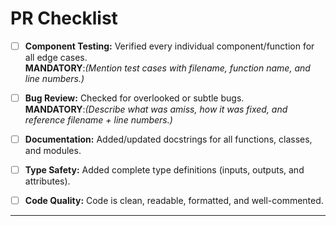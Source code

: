 # PR Checklist

- [ ] **Component Testing:** Verified every individual component/function for all edge cases.  
  **MANDATORY**:_(Mention test cases with filename, function name, and line numbers.)_

- [ ] **Bug Review:** Checked for overlooked or subtle bugs.  
  **MANDATORY**:_(Describe what was amiss, how it was fixed, and reference filename + line numbers.)_

- [ ] **Documentation:** Added/updated docstrings for all functions, classes, and modules.

- [ ] **Type Safety:** Added complete type definitions (inputs, outputs, and attributes).

- [ ] **Code Quality:** Code is clean, readable, formatted, and well-commented.

---

<!-- **Optional (Recommended for Long-Term Maintainability):**
- [ ] **Integration Validation:** After merging with `main`, verified end-to-end functionality and ensured no regressions in related modules. -->

